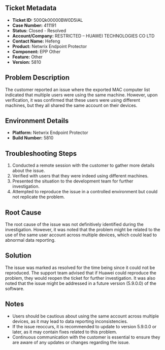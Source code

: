 ## Ticket Metadata
- **Ticket ID:** 500Qk00000BW0D5IAL
- **Case Number:** 411191
- **Status:** Closed - Resolved
- **Account/Company:** RESTRICTED – HUAWEI TECHNOLOGIES CO LTD
- **Contact Name:** Hefeng
- **Product:** Netwrix Endpoint Protector
- **Component:** EPP Other
- **Feature:** Other
- **Version:** 5810

## Problem Description
The customer reported an issue where the exported MAC computer list indicated that multiple users were using the same machine. However, upon verification, it was confirmed that these users were using different machines, but they all shared the same account on their devices.

## Environment Details
- **Platform:** Netwrix Endpoint Protector
- **Build Number:** 5810

## Troubleshooting Steps
1. Conducted a remote session with the customer to gather more details about the issue.
2. Verified with users that they were indeed using different machines.
3. Presented the situation to the development team for further investigation.
4. Attempted to reproduce the issue in a controlled environment but could not replicate the problem.

## Root Cause
The root cause of the issue was not definitively identified during the investigation. However, it was noted that the problem might be related to the use of the same user account across multiple devices, which could lead to abnormal data reporting.

## Solution
The issue was marked as resolved for the time being since it could not be reproduced. The support team advised that if Huawei could reproduce the problem, they would reopen the ticket for further investigation. It was also noted that the issue might be addressed in a future version (5.9.0.0) of the software.

## Notes
- Users should be cautious about using the same account across multiple devices, as it may lead to data reporting inconsistencies.
- If the issue reoccurs, it is recommended to update to version 5.9.0.0 or later, as it may contain fixes related to this problem.
- Continuous communication with the customer is essential to ensure they are aware of any updates or changes regarding the issue.